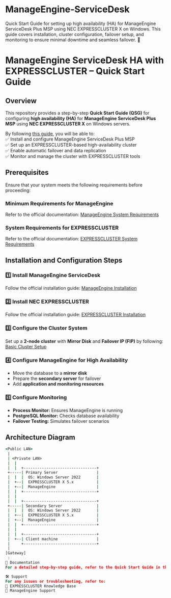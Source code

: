 # ManageEngine-ServiceDesk
Quick Start Guide for setting up high availability (HA) for ManageEngine ServiceDesk Plus MSP using NEC EXPRESSCLUSTER X on Windows. This guide covers installation, cluster configuration, failover setup, and monitoring to ensure minimal downtime and seamless failover. 🚀

# ManageEngine ServiceDesk HA with EXPRESSCLUSTER – Quick Start Guide

## Overview  
This repository provides a step-by-step **Quick Start Guide (QSG)** for configuring **high availability (HA)** for **ManageEngine ServiceDesk Plus MSP** using **NEC EXPRESSCLUSTER X** on Windows servers.  

By following [this guide](ManageEngine%20with%20EXPRESSCLUSTER%20X-HA.md), you will be able to:    
✅ Install and configure ManageEngine ServiceDesk Plus MSP  
✅ Set up an EXPRESSCLUSTER-based high-availability cluster  
✅ Enable automatic failover and data replication  
✅ Monitor and manage the cluster with EXPRESSCLUSTER tools  

## Prerequisites  
Ensure that your system meets the following requirements before proceeding:  

### Minimum Requirements for ManageEngine  
Refer to the official documentation: [ManageEngine System Requirements](https://help.servicedeskplus.com/installing-servicedesk-plus#)  

### System Requirements for EXPRESSCLUSTER  
Refer to the official documentation: [EXPRESSCLUSTER System Requirements](https://www.nec.com/en/global/prod/expresscluster/en/sysreq/os_win.html)  

## Installation and Configuration Steps  

### 1️⃣ Install ManageEngine ServiceDesk  
Follow the official installation guide: [ManageEngine Installation](https://help.servicedeskplus.com/installing-servicedesk-plus#)  

### 2️⃣ Install NEC EXPRESSCLUSTER  
Follow the official installation guide: [EXPRESSCLUSTER Installation](https://docs.nec.co.jp/software/clustering/expresscluster_x/x52/ecx_x52_windows_en/W52_IG_EN/W_IG.html#installing-expresscluster)  

### 3️⃣ Configure the Cluster System  
Set up a **2-node cluster** with **Mirror Disk** and **Failover IP (FIP)** by following:  
[Basic Cluster Setup](https://github.com/EXPRESSCLUSTER/BasicCluster/blob/master/X41/Win/2nodesMirror.md)  

### 4️⃣ Configure ManageEngine for High Availability  
- Move the database to a **mirror disk**  
- Prepare the **secondary server** for failover  
- Add **application and monitoring resources**  

### 5️⃣ Configure Monitoring  
- **Process Monitor:** Ensures ManageEngine is running  
- **PostgreSQL Monitor:** Checks database availability  
- **Failover Testing:** Simulates failover scenarios  

## Architecture Diagram  

```bat
<Public LAN>
 |
 | <Private LAN>
 |  |
 |  |  +--------------------------------+
 +-----| Primary Server                 |
 |  |  |  OS: Windows Server 2022       |
 |  +--|  EXPRESSCLUSTER X 5.x          |
 |  +--|  ManageEngine                  |
 |  |  +--------------------------------+
 |  |
 |  |  +--------------------------------+
 +-----| Secondary Server               |
 |  |  |  OS: Windows Server 2022       |
 |  +--|  EXPRESSCLUSTER X 5.x          |
 |  +--|  ManageEngine                  |
 |  |  +--------------------------------+
 |  |
 |  |  +--------------------------------+
 |  +--| Client machine                 |
 |     +--------------------------------+
 |
[Gateway]
 :
📖 Documentation
For a detailed step-by-step guide, refer to the Quick Start Guide in this repository.

🛠 Support
For any issues or troubleshooting, refer to:
🔹 EXPRESSCLUSTER Knowledge Base
🔹 ManageEngine Support
